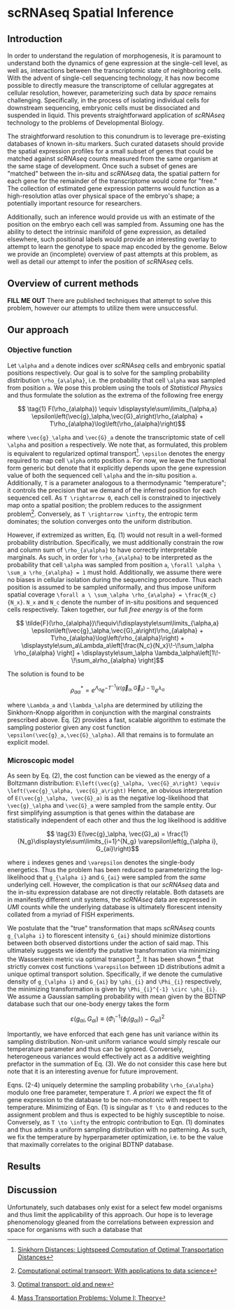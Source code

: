 # scRNAseq Spatial Inference

## Introduction

In order to understand the regulation of morphogenesis, it is paramount to understand both the dynamics of gene expression at the single-cell level, as well as, interactions between the transcriptomic state of neighboring cells.
With the advent of single-cell sequencing technology, it has now become possible to directly measure the transcriptome of cellular aggregates at cellular resolution, however, parameterizing such data by _space_ remains challenging.
Specifically, in the process of isolating individual cells for downstream sequencing, embryonic cells must be dissociated and suspended in liquid.
This prevents straightforward application of _scRNAseq_ technology to the problems of Developmental Biology.

The straightforward resolution to this conundrum is to leverage pre-existing databases of known in-situ markers.
Such curated datasets should provide the spatial expression profiles for a small subset of genes that could be matched against _scRNAseq_ counts measured from the same organism at the same stage of development.
Once such a subset of genes are "matched" between the in-situ and _scRNAseq_ data, the spatial pattern for each gene for the remainder of the transcriptome would come for "free."
The collection of estimated gene expression patterns would function as a high-resolution atlas over physical space of the embryo's shape; a potentially important resource for researchers.

Additionally, such an inference would provide us with an estimate of the position on the embryo each cell was sampled from.
Assuming one has the ability to detect the intrinsic manifold of gene expression, as detailed elsewhere, such positional labels would provide an interesting overlay to attempt to learn the genotype to space map encoded by the genome.
Below we provide an (incomplete) overview of past attempts at this problem, as well as detail our attempt to infer the position of _scRNAseq_ cells.

## Overview of current methods

**FILL ME OUT**
There are published techniques that attempt to solve this problem, however our attempts to utilize them were unsuccessful.

## Our approach

### Objective function
Let ``\alpha`` and ``a`` denote indices over _scRNAseq_ cells and embryonic spatial positions respectively.
Our goal is to solve for the sampling probability distribution ``\rho_{a\alpha}``, i.e. the probability that cell ``\alpha`` was sampled from position ``a``.
We pose this problem using the tools of _Statistical Physics_ and thus formulate the solution as the extrema of the following free energy
```math
    \tag{1} F(\rho_{a\alpha}) \equiv \displaystyle\sum\limits_{\alpha,a} \epsilon\left(\vec{g}_\alpha,\vec{G}_a\right)\rho_{a\alpha} + T\rho_{a\alpha}\log\left(\rho_{a\alpha}\right)
```
where ``\vec{g}_\alpha`` and ``\vec{G}_a`` denote the transcriptomic state of cell ``\alpha`` and position ``a`` respectively.
We note that, as formulated, this problem is equivalent to regularized optimal transport[^1].
``\epsilon`` denotes the energy required to map cell ``\alpha`` onto position ``a``.
For now, we leave the functional form generic but denote that it explicitly depends upon the gene expression value of both the sequenced cell ``\alpha`` and the in-situ position ``a``.
Additionally, ``T`` is a parameter analogous to a thermodynamic "temperature"; it controls the precision that we demand of the inferred position for each sequenced cell.
As ``T \rightarrow 0``, each cell is constrained to injectively map onto a spatial position; the problem reduces to the assignment problem[^2].
Conversely, as ``T \rightarrow \infty``, the entropic term dominates; the solution converges onto the uniform distribution.

[^1]: [Sinkhorn Distances: Lightspeed Computation of Optimal Transportation Distances](https://arxiv.org/abs/1306.0895)
[^2]: [Computational optimal transport: With applications to data science](https://www.nowpublishers.com/article/DownloadSummary/MAL-073)

However, if extremized as written, Eq. (1) would not result in a well-formed probability distribution.
Specifically, we must additionally constrain the row and column sum of ``\rho_{a\alpha}`` to have correctly interpretable marginals.
As such, in order for ``\rho_{a\alpha}`` to be interpreted as the probability that cell ``\alpha`` was sampled from position ``a``, ``\forall \alpha \ \sum_a \rho_{a\alpha} = 1`` must hold.
Additionally, we assume there were no biases in cellular isolation during the sequencing procedure. 
Thus each position is assumed to be sampled uniformally, and thus impose uniform spatial coverage ``\forall a \ \sum_\alpha \rho_{a\alpha} = \frac{N_c}{N_x}``.
``N_x`` and ``N_c`` denote the number of in-situ positions and sequenced cells respectively.
Taken together, our full _free energy_ is of the form
```math
    \tilde{F}(\rho_{a\alpha})\!\equiv\!\displaystyle\sum\limits_{\alpha,a} \epsilon\left(\vec{g}_\alpha,\vec{G}_a\right)\rho_{a\alpha} + T\rho_{a\alpha}\log\left(\rho_{a\alpha}\right) + \displaystyle\sum_a\Lambda_a\left[\frac{N_c}{N_x}\!-\!\sum_\alpha \rho_{a\alpha} \right] + \displaystyle\sum_\alpha \lambda_\alpha\left[1\!-\!\sum_a\rho_{a\alpha} \right]
```
The solution is found to be
```math
    \tag{2} \rho_{a\alpha}^* = e^{\Lambda_a} e^{-T^{-1}\left(\epsilon\left(\vec{g}_\alpha,\vec{G}_a\right)-1\right)} e^{\lambda_\alpha}
```
where ``\Lambda_a`` and ``\lambda_\alpha`` are determined by utilizing the Sinkhorn-Knopp algorithm in conjunction with the marginal constraints prescribed above.
Eq. (2) provides a fast, scalable algorithm to estimate the sampling posterior given any cost function ``\epsilon(\vec{g}_a,\vec{G}_\alpha)``.
All that remains is to formulate an explicit model.

### Microscopic model
As seen by Eq. (2), the cost function can be viewed as the energy of a Boltzmann distribution: ``E\left(\vec{g}_\alpha, \vec{G}_a\right) \equiv \left(\vec{g}_\alpha, \vec{G}_a\right)``
Hence, an obvious interpretation of ``E(\vec{g}_\alpha, \vec{G}_a)`` is as the negative log-likelihood that ``\vec{g}_\alpha`` and ``\vec{G}_a`` were sampled from the sample entity.
Our first simplifying assumption is that genes within the database are statistically independent of each other and thus the log likelihood is additive
```math
    \tag{3} E(\vec{g}_\alpha, \vec{G}_a) = \frac{1}{N_g}\displaystyle\sum\limits_{i=1}^{N_g} \varepsilon\left(g_{\alpha i}, G_{ai}\right)
```
where ``i`` indexes genes and ``\varepsilon`` denotes the single-body energetics.
Thus the problem has been reduced to parameterizing the log-likelihood that ``g_{\alpha i}`` and ``G_{ai}`` were sampled from the _same_ underlying cell.
However, the complication is that our _scRNAseq_ data and the in-situ expression database are not directly relatable.
Both datasets are in manifestly different unit systems, the _scRNAseq_ data are expressed in _UMI_ counts while the underlying database is ultimately florescent intensity collated from a myriad of FISH experiments.

We postulate that the "true" transformation that maps _scRNAseq_ counts ``g_{\alpha i}`` to florescent intensity ``G_{ai}`` should minimize distortions between both observed distortions under the action of said map.
This ultimately suggests we identify the putative transformation via minimizing the Wasserstein metric via optimal transport [^3].
It has been shown [^4] that strictly convex cost functions ``\varepsilon`` between ``1``D distributions admit a unique optimal transport solution.
Specifically, if we denote the cumulative density of ``g_{\alpha i}`` and ``G_{ai}`` by ``\phi_{i}`` and ``\Phi_{i}`` respectively, the minimizing transformation is given by ``\Phi_{i}^{-1} \circ \phi_{i}``.
We assume a Gaussian sampling probability with mean given by the BDTNP database such that our one-body energy takes the form
```math
    \tag{4} \varepsilon\left(g_{\alpha i}, G_{ai}\right) \equiv \left(\Phi^{-1}_i\left(\phi_i\left(g_{\alpha i}\right)\right) - G_{ai}\right)^2
```
Importantly, we have enforced that each gene has unit variance within its sampling distribution.
Non-unit uniform variance would simply rescale our temperature parameter and thus can be ignored.
Conversely, heterogeneous variances would effectively act as a additive weighting prefactor in the summation of Eq. (3).
We do not consider this case here but note that it is an interesting avenue for future improvement.

Eqns. (2-4) uniquely determine the sampling probability ``\rho_{a\alpha}`` modulo one free parameter, temperature ``T``.
_A priori_ we expect the fit of gene expression to the database to be non-monotonic with respect to temperature.
Minimizing of Eqn. (1) is singular as ``T \to 0`` and reduces to the assignment problem and thus is expected to be highly susceptible to noise.
Conversely, as ``T \to \infty`` the entropic contribution to Eqn. (1) dominates and thus admits a uniform sampling distribution with no patterning.
As such, we fix the temperature by hyperparameter optimization, i.e. to be the value that maximally correlates to the original BDTNP database.

[^3]: [Optimal transport: old and new](https://www.cedricvillani.org/sites/dev/files/old_images/2012/08/preprint-1.pdf)
[^4]: [Mass Transportation Problems: Volume I: Theory](https://books.google.com/books/about/Mass_Transportation_Problems.html?id=t1LsSrWKjKQC)

## Results

## Discussion

Unfortunately, such databases only exist for a select few model organisms and thus limit the applicability of this approach.
Our hope is to leverage phenomenology gleaned from the correlations between expression and space for organisms with such a database that 

